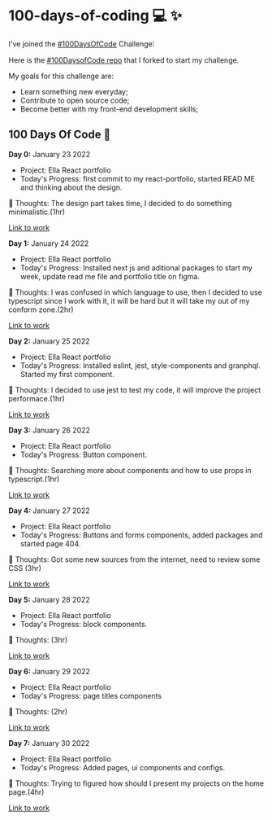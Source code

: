 # 100-days-of-coding 💻 ✨

I've joined the [#100DaysOfCode](https://www.100daysofcode.com/) Challenge❕

Here is the [#100DaysofCode repo](https://github.com/kallaway/100-days-of-code) that I forked to start my challenge.

My goals for this challenge are: 

- Learn something new everyday;
- Contribute to open source code;
- Become better with my front-end development skills;

## 100 Days Of Code 🚀

**Day 0:** January 23 2022
- Project: Ella React portfolio
- Today's Progress: first commit to my react-portfolio, started READ ME and thinking about the design.

💭 Thoughts: The design part takes time, I decided to do something minimalistic.(1hr)

[Link to work](https://github.com/EllaFerreira/React-portfolio) 

**Day 1:** January 24 2022
- Project: Ella React portfolio
- Today's Progress: Installed next js and aditional packages to start my week, update read me file and portfolio title on figma.

💭 Thoughts: I was confused in which language to use, then I decided to use typescript since I work with it, it will be hard but it will take my out of my conform zone.(2hr)

[Link to work](https://github.com/EllaFerreira/React-portfolio) 

**Day 2:** January 25 2022
- Project: Ella React portfolio
- Today's Progress: Installed eslint, jest, style-components and granphql. Started my first component.

💭 Thoughts: I decided to use jest to test my code, it will improve the project performace.(1hr)

[Link to work](https://github.com/EllaFerreira/React-portfolio) 

**Day 3:** January 26 2022
- Project: Ella React portfolio
- Today's Progress: Button component.

💭 Thoughts: Searching more about components and how to use props in typescript.(1hr)

[Link to work](https://github.com/EllaFerreira/React-portfolio)

**Day 4:** January 27 2022
- Project: Ella React portfolio
- Today's Progress: Buttons and forms components, added packages and started page 404.

💭 Thoughts: Got some new sources from the internet, need to review some CSS (3hr)

[Link to work](https://github.com/EllaFerreira/React-portfolio)

**Day 5:** January 28 2022
- Project: Ella React portfolio
- Today's Progress: block components.

💭 Thoughts: (3hr)

[Link to work](https://github.com/EllaFerreira/React-portfolio)

**Day 6:** January 29 2022
- Project: Ella React portfolio
- Today's Progress: page titles components

💭 Thoughts: (2hr)

[Link to work](https://github.com/EllaFerreira/React-portfolio)

**Day 7:** January 30 2022
- Project: Ella React portfolio
- Today's Progress: Added pages, ui components and configs.

💭 Thoughts: Trying to figured how should I present my projects on the home page.(4hr)

[Link to work](https://github.com/EllaFerreira/React-portfolio)